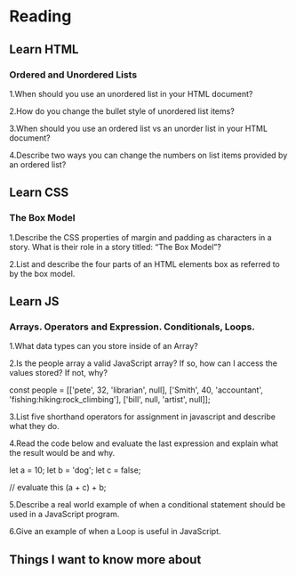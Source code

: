 # Reading  

## Learn HTML  
### Ordered and Unordered Lists  

1.When should you use an unordered list in your HTML document?  

2.How do you change the bullet style of unordered list items?  

3.When should you use an ordered list vs an unorder list in your HTML document?  

4.Describe two ways you can change the numbers on list items provided by an ordered list?  

## Learn CSS  
### The Box Model  

1.Describe the CSS properties of margin and padding as characters in a story. What is their role in a story titled: “The Box Model”?  

2.List and describe the four parts of an HTML elements box as referred to by the box model.  

## Learn JS  
### Arrays. Operators and Expression. Conditionals, Loops.  

1.What data types can you store inside of an Array?  

2.Is the people array a valid JavaScript array? If so, how can I access the values stored? If not, why?  


 const people = [['pete', 32, 'librarian', null], ['Smith', 40, 'accountant', 'fishing:hiking:rock_climbing'], ['bill', null, 'artist', null]];  

3.List five shorthand operators for assignment in javascript and describe what they do.  

4.Read the code below and evaluate the last expression and explain what the result would be and why.  


 let a = 10;
 let b = 'dog';
 let c = false;

 // evaluate this
 (a + c) + b;  

5.Describe a real world example of when a conditional statement should be used in a JavaScript program.  

6.Give an example of when a Loop is useful in JavaScript.  

## Things I want to know more about
